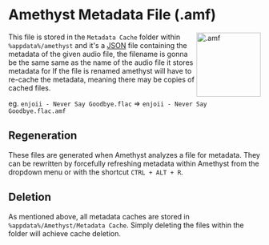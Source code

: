 # Amethyst Metadata File (.amf)

<img align="right" src="https://github.com/Geoxor/amethyst/raw/master/assets/images/amf.png" alt=".amf" width="128"/>

This file is stored in the `Metadata Cache` folder within `%appdata%/amethyst` and it's a [JSON](https://en.wikipedia.org/wiki/JSON) file containing
the metadata of the given audio file, the filename is gonna be the same same as the name of the audio file it stores metadata for
If the file is renamed amethyst will have to re-cache the metadata, meaning there may be copies of cached files.

eg. `enjoii - Never Say Goodbye.flac` => `enjoii - Never Say Goodbye.flac.amf`


## Regeneration
These files are generated when Amethyst analyzes a file for metadata. They can be rewritten by forcefully refreshing metadata
within Amethyst from the dropdown menu or with the shortcut `CTRL + ALT + R`.

## Deletion
As mentioned above, all metadata caches are stored in `%appdata%/Amethyst/Metadata Cache`. Simply deleting the files within the folder will achieve cache deletion.
